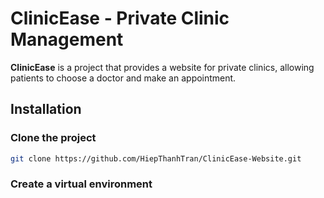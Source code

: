 # ClinicEase - Private Clinic Management

**ClinicEase** is a project that provides a website for private clinics, allowing patients to choose a doctor and make an appointment.

## Installation

### Clone the project

```bash
git clone https://github.com/HiepThanhTran/ClinicEase-Website.git
```

### Create a virtual environment
